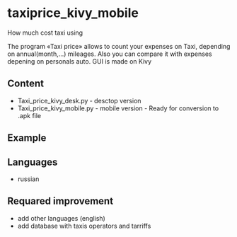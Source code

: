 # taxiprice_kivy_mobile
How much cost taxi using 

The program «Taxi price» allows to count your expenses on Taxi, depending on annual(month,...) mileages.
Also you can compare it with expenses depening on personals auto. GUI is made on Kivy

## Content
* Taxi_price_kivy_desk.py - desctop version
* Taxi_price_kivy_mobile.py - mobile version - Ready for conversion to .apk file

## Example


## Languages
* russian


## Requared improvement
* add other languages (english)
* add database with taxis operators and tarriffs
